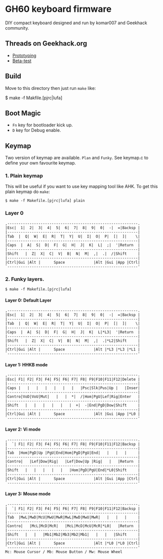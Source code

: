 GH60 keyboard firmware
======================
DIY compact keyboard designed and run by komar007 and Geekhack community.

## Threads on Geekhack.org
- [Prototyping](http://geekhack.org/index.php?topic=34959.0)
- [Beta-test](http://geekhack.org/index.php?topic=37570.0)


## Build
Move to this directory then just run `make` like:

   $ make -f Makfile.[pjrc|lufa]


## Boot Magic
- `Fn` key for bootloader kick up.
- `D` key for Debug enable.


## Keymap
Two version of keymap are available. `Plan` and `Funky`.
See keymap.c to define your own favourite keymap.

### 1. Plain keymap
This will be useful if you want to use key mapping tool like AHK.
To get this plain keymap do `make`:

    $ make -f Makefile.[pjrc|lufa] plain

### Layer 0
    ,-----------------------------------------------------------.
    |Esc|  1|  2|  3|  4|  5|  6|  7|  8|  9|  0|  -|  =|Backsp |
    |-----------------------------------------------------------|
    |Tab  |  Q|  W|  E|  R|  T|  Y|  U|  I|  O|  P|  [|  ]|    \|
    |-----------------------------------------------------------|
    |Caps  |  A|  S|  D|  F|  G|  H|  J|  K|  L|  ;|  '|Return  |
    |-----------------------------------------------------------|
    |Shift   |  Z|  X|  C|  V|  B|  N|  M|  ,|  .|  /|Shift     |
    |-----------------------------------------------------------|
    |Ctrl|Gui |Alt |      Space             |Alt |Gui |App |Ctrl|
    `-----------------------------------------------------------'


### 2. Funky layers.

    $ make -f Makefile.[pjrc|lufa]

#### Layer 0: Default Layer
    ,-----------------------------------------------------------.
    |Esc|  1|  2|  3|  4|  5|  6|  7|  8|  9|  0|  -|  =|Backsp |
    |-----------------------------------------------------------|
    |Tab  |  Q|  W|  E|  R|  T|  Y|  U|  I|  O|  P|  [|  ]|    \|
    |-----------------------------------------------------------|
    |Caps  |  A|  S|  D|  F|  G|  H|  J|  K|  L|*L3|  '|Return  |
    |-----------------------------------------------------------|
    |Shift   |  Z|  X|  C|  V|  B|  N|  M|  ,|  .|*L2|Shift     |
    |-----------------------------------------------------------|
    |Ctrl|Gui |Alt |      Space             |Alt |*L3 |*L3 |*L1 |
    `-----------------------------------------------------------'

#### Layer 1: HHKB mode
    ,-----------------------------------------------------------.
    |Esc| F1| F2| F3| F4| F5| F6| F7| F8| F9|F10|F11|F12|Delete |
    |-----------------------------------------------------------|
    |Caps |   |   |   |   |   |   |   |Psc|Slk|Pus|Up |   |Inser|
    |-----------------------------------------------------------|
    |Contro|VoD|VoU|Mut|   |   |  *|  /|Hom|PgU|Lef|Rig|Enter   |
    |-----------------------------------------------------------|
    |Shift   |   |   |   |   |   |  +|  -|End|PgD|Dow|Shift     |
    |-----------------------------------------------------------|
    |Ctrl|Gui |Alt |      Space             |Alt |Gui |App |*L0 |
    `-----------------------------------------------------------'

#### Layer 2: Vi mode
    ,-----------------------------------------------------------.
    |  `| F1| F2| F3| F4| F5| F6| F7| F8| F9|F10|F11|F12|Backsp |
    |-----------------------------------------------------------|
    |Tab  |Hom|PgD|Up |PgU|End|Hom|PgD|PgU|End|   |   |   |     |
    |-----------------------------------------------------------|
    |Contro|   |Lef|Dow|Rig|   |Lef|Dow|Up |Rig|   |   |Return  |
    |-----------------------------------------------------------|
    |Shift   |   |   |   |   |   |Hom|PgD|PgU|End|*L0|Shift     |
    |-----------------------------------------------------------|
    |Ctrl|Gui |Alt |      Space             |Alt |Gui |App |Ctrl|
    `-----------------------------------------------------------'

#### Layer 3: Mouse mode
    ,-----------------------------------------------------------.
    |  `| F1| F2| F3| F4| F5| F6| F7| F8| F9|F10|F11|F12|Backsp |
    |-----------------------------------------------------------|
    |Tab  |MwL|MwD|McU|MwU|MwR|MwL|MwD|MwU|MwR|   |   |   |     |
    |-----------------------------------------------------------|
    |Contro|   |McL|McD|McR|   |McL|McD|McU|McR|*L0|   |Return  |
    |-----------------------------------------------------------|
    |Shift   |   |   |Mb1|Mb2|Mb3|Mb2|Mb1|   |   |   |Shift     |
    |-----------------------------------------------------------|
    |Ctrl|Gui |Alt |      Space             |Alt |*L0 |*L0 |Ctrl|
    `-----------------------------------------------------------'
    Mc: Mouse Cursor / Mb: Mouse Button / Mw: Mouse Wheel 

